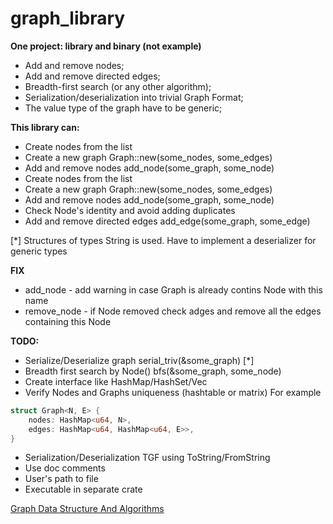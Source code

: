 # graph_library

**One project: library and binary (not example)**

- Add and remove nodes;
- Add and remove directed edges;
- Breadth-first search (or any other algorithm);
- Serialization/deserialization into trivial Graph Format;
- The value type of the graph have to be generic;

**This library can:**

- Create nodes from the list
- Create a new graph Graph::new(some_nodes, some_edges)
- Add and remove nodes add_node(some_graph, some_node)
- Create nodes from the list
- Create a new graph Graph::new(some_nodes, some_edges)
- Add and remove nodes add_node(some_graph, some_node)
- Check Node's identity and avoid adding duplicates
- Add and remove directed edges add_edge(some_graph, some_edge)


[*] Structures of types String is used. Have to implement a deserializer for generic types 

**FIX**
- add_node - add warning in case Graph is already contins Node with this name
- remove_node - if Node removed check adges and remove all the edges containing this Node

**TODO:**

- Serialize/Deserialize graph serial_triv(&some_graph) [*]
- Breadth first search by Node() bfs(&some_graph, some_node)
- Create interface like HashMap/HashSet/Vec
- Verify Nodes and Graphs uniqueness (hashtable or matrix)
For example
```rust
struct Graph<N, E> {
    nodes: HashMap<u64, N>,
    edges: HashMap<u64, HashMap<u64, E>>,
}
```
- Serialization/Deserialization TGF using ToString/FromString
- Use doc comments
- User's path to file
- Executable in separate crate


[Graph Data Structure And Algorithms](https://www.geeksforgeeks.org/graph-data-structure-and-algorithms/)